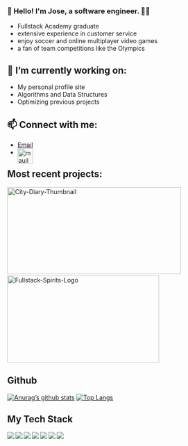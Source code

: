 ### :wave: Hello! I'm Jose, a software engineer. :man_technologist:
- Fullstack Academy graduate
- extensive experience in customer service 
- enjoy soccer and online multiplayer video games
- a fan of team competitions like the Olympics

## 🔭 I’m currently working on:
- My personal profile site
- Algorithms and Data Structures
- Optimizing previous projects

## 📫 Connect with me:
- [Email](mailto:webzone08@gmail.com)
- [<img align="left" alt="mauilema | LinkedIn" width="35px" src="https://cdn-icons-png.flaticon.com/512/174/174857.png" />][linkedin]

## Most recent projects:
<div>
<span>
<a href="https://github.com/HCJM/City-Diary"><img width="400" height="200" alt="City-Diary-Thumbnail" src="https://user-images.githubusercontent.com/75354391/152089970-860934fe-7acb-4159-9461-27d9cfb87e75.png"></a>
</span>
&nbsp;
&nbsp;
<span>
<a href="https://graceshopper-4-amigos.herokuapp.com/"><img width="350" height="200" alt="Fullstack-Spirits-Logo" src="https://user-images.githubusercontent.com/75354391/152092298-f5421686-bd54-4478-ab43-2b02e1cdb3b9.png"></a>
 </div>
</span>
 
 ## Github
[![Anurag’s github stats](https://github-readme-stats.vercel.app/api?username=mauilema)](https://github.com/mauilema)
[![Top Langs](https://github-readme-stats.vercel.app/api/top-langs/?username=mauilema&layout=compact)](https://github.com/mauilema)

## My Tech Stack  
<img align="left" img src="https://img.icons8.com/color/48/000000/react-native.png"/>
<img align="left" img src="https://img.icons8.com/color/48/000000/redux.png"/>
<img align="left" img src="https://img.icons8.com/color/48/000000/nodejs.png"/>
<img align="left" img src="https://img.icons8.com/color/48/000000/git.png"/>
<img align="left" img src="https://img.icons8.com/color-glass/48/000000/github.png"/>
<img align="left" img src="https://img.icons8.com/color/48/000000/heroku.png"/>
<img align="left" img src="https://img.icons8.com/color/48/000000/postgreesql.png"/>



<!--
**mauilema/mauilema** is a ✨ _special_ ✨ repository because its `README.md` (this file) appears on your GitHub profile.

Here are some ideas to get you started:

- 🔭 I’m currently working on ...
- 🌱 I’m currently learning ...
- 👯 I’m looking to collaborate on ...
- 🤔 I’m looking for help with ...
- 💬 Ask me about ...
- 📫 How to reach me: ...
- 😄 Pronouns: ...
- ⚡ Fun fact: ...
-->

[linkedIn]: https://www.linkedin.com/in/josemlema/
